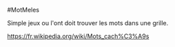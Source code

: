 #MotMeles

Simple jeux ou l'ont doit trouver les mots dans une grille.

https://fr.wikipedia.org/wiki/Mots_cach%C3%A9s


